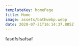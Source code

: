 ```yaml
---
templateKey: homePage
title: Home
image: assets/bathwebp.webp
date: 2020-07-21T16:14:37.805Z
---
```

fasdfsfsafsaf